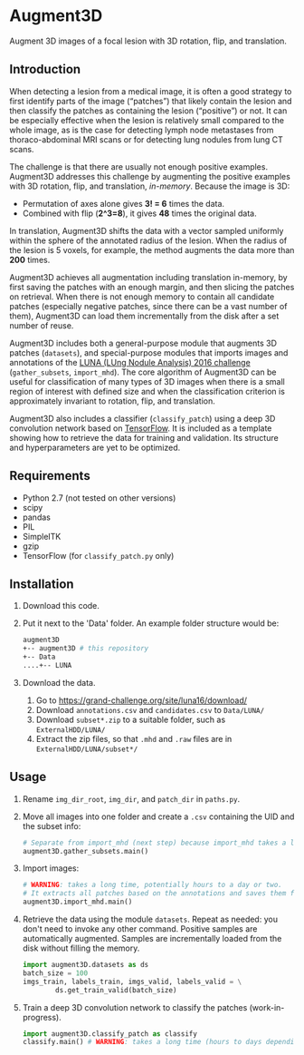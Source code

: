 # Augment3D
Augment 3D images of a focal lesion with 3D rotation, flip, and translation.

## Introduction
When detecting a lesion from a medical image, it is often a good strategy to first identify parts of the image (“patches”) that likely contain the lesion and then classify the patches as containing the lesion (“positive”) or not. It can be especially effective when the lesion is relatively small compared to the whole image, as is the case for detecting lymph node metastases from thoraco-abdominal MRI scans or for detecting lung nodules from lung CT scans. 

The challenge is that there are usually not enough positive examples. Augment3D addresses this challenge by augmenting the positive examples with 3D rotation, flip, and translation, _in-memory_. Because the image is 3D: 
* Permutation of axes alone gives __3! = 6__ times the data. 
* Combined with flip (__2^3=8__), it gives __48__ times the original data.

In translation, Augment3D shifts the data with a vector sampled uniformly within the sphere of the annotated radius of the lesion. When the radius of the lesion is 5 voxels, for example, the method augments the data more than __200__ times. 

Augment3D achieves all augmentation including translation in-memory, by first saving the patches with an enough margin, and then slicing the patches on retrieval. When there is not enough memory to contain all candidate patches (especially negative patches, since there can be a vast number of them), Augment3D can load them incrementally from the disk after a set number of reuse.

Augment3D includes both a general-purpose module that augments 3D patches (`datasets`), and special-purpose modules that imports images and annotations of the [LUNA (LUng Nodule Analysis) 2016 challenge](https://grand-challenge.org/site/luna16/home/) (`gather_subsets`, `import_mhd`). The core algorithm of Augment3D can be useful for classification of many types of 3D images when there is a small region of interest with defined size and when the classification criterion is approximately invariant to rotation, flip, and translation. 

Augment3D also includes a classifier (`classify_patch`) using a deep 3D convolution network based on [TensorFlow](https://www.tensorflow.org/). It is included as a template showing how to retrieve the data for training and validation. Its structure and hyperparameters are yet to be optimized.

## Requirements
* Python 2.7 (not tested on other versions)
* scipy
* pandas
* PIL
* SimpleITK
* gzip
* TensorFlow (for `classify_patch.py` only)

## Installation
1. Download this code.
2. Put it next to the 'Data' folder. An example folder structure would be:

   ```bash
   augment3D
   +-- augment3D # this repository
   +-- Data
   ....+-- LUNA
   ```
        
3. Download the data.
    1. Go to https://grand-challenge.org/site/luna16/download/
    2. Download `annotations.csv` and `candidates.csv` to `Data/LUNA/`
    3. Download `subset*.zip` to a suitable folder, such as `ExternalHDD/LUNA/`
    4. Extract the zip files, so that `.mhd` and `.raw` files are in `ExternalHDD/LUNA/subset*/`

## Usage
1. Rename `img_dir_root`, `img_dir`, and `patch_dir` in `paths.py`.
2. Move all images into one folder and create a `.csv` containing the UID and the subset info:

    ```python
    # Separate from import_mhd (next step) because import_mhd takes a long time
    augment3D.gather_subsets.main()
    ```
    
3. Import images:

    ```python
    # WARNING: takes a long time, potentially hours to a day or two.
    # It extracts all patches based on the annotations and saves them for fast retrieval.
    augment3D.import_mhd.main() 
    ```
    
4. Retrieve the data using the module `datasets`. Repeat as needed: you don't need to invoke any other command. Positive samples are automatically augmented. Samples are incrementally loaded from the disk without filling the memory.

    ```python
    import augment3D.datasets as ds
    batch_size = 100
    imgs_train, labels_train, imgs_valid, labels_valid = \
            ds.get_train_valid(batch_size)
    ```

5. Train a deep 3D convolution network to classify the patches (work-in-progress).

   ```python
   import augment3D.classify_patch as classify
   classify.main() # WARNING: takes a long time (hours to days depending on the setup).
